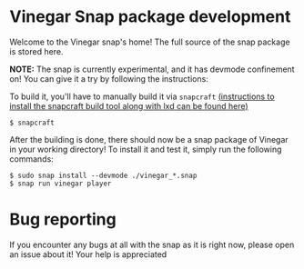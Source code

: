 # Vinegar Snap package development
Welcome to the Vinegar snap's home! The full source of the snap package is stored here.

**NOTE:** The snap is currently experimental, and it has devmode confinement on! You can give it a try by following the instructions:

To build it, you'll have to manually build it via `snapcraft` [(instructions to install the snapcraft build tool along with lxd can be found here)](https://snapcraft.io/docs/create-a-new-snap#heading--setup)
```
$ snapcraft
```
After the building is done, there should now be a snap package of Vinegar in your working directory! To install it and test it, simply run the following commands:
```
$ sudo snap install --devmode ./vinegar_*.snap
$ snap run vinegar player
```
# Bug reporting
If you encounter any bugs at all with the snap as it is right now, please open an issue about it! Your help is appreciated